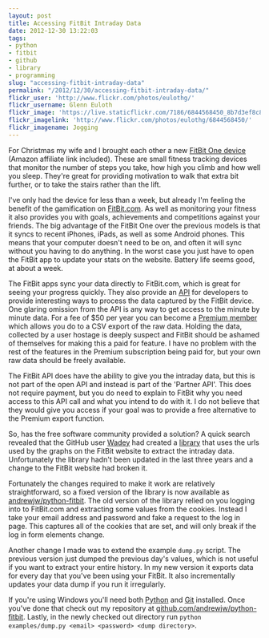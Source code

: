 ```yaml
---
layout: post
title: Accessing FitBit Intraday Data
date: 2012-12-30 13:22:03
tags:
- python
- fitbit
- github
- library
- programming
slug: "accessing-fitbit-intraday-data"
permalink: "/2012/12/30/accessing-fitbit-intraday-data/"
flickr_user: 'http://www.flickr.com/photos/eulothg/'
flickr_username: Glenn Euloth
flickr_image: 'https://live.staticflickr.com/7186/6844568450_8b7d3ef8c8_w.jpg'
flickr_imagelink: 'http://www.flickr.com/photos/eulothg/6844568450/'
flickr_imagename: Jogging
---
```

For Christmas my wife and I brought each other a new [FitBit One
device](http://www.amazon.co.uk/gp/product/B0096NXKAE/ref=as_li_tf_tl?ie=UTF8&tag=indiegicouk-21&linkCode=as2&camp=1634&creative=6738&creativeASIN=B0096NXKAE)
(Amazon affiliate link included). These are small fitness tracking devices that monitor the number of steps
you take, how high you climb and how well you sleep. They're great for providing motivation to walk that extra
bit further, or to take the stairs rather than the lift.

I've only had the device for less than a week, but already I'm feeling the benefit of the gamification on
[FitBit.com](http://www.fitbit.com). As well as monitoring your fitness it also provides you with goals,
achievements and competitions against your friends. The big advantage of the FitBit One over the previous
models is that it syncs to recent iPhones, iPads, as well as some Android phones. This means that your
computer doesn't need to be on, and often it will sync without you having to do anything. In the worst case
you just have to open the FitBit app to update your stats on the website. Battery life seems good, at about a
week.

The FitBit apps sync your data directly to FitBit.com, which is great for seeing your progress quickly. They
also provide an [API](https://wiki.fitbit.com/display/API/Fitbit+API) for developers to provide interesting
ways to process the data captured by the FitBit device. One glaring omission from the API is any way to get
access to the minute by minute data. For a fee of $50 per year you can become a [Premium
member](http://www.fitbit.com/premium/export) which allows you do to a CSV export of the raw data. Holding the
data, collected by a user hostage is deeply suspect and FitBit should be ashamed of themselves for making this
a paid for feature. I have no problem with the rest of the features in the Premium subscription being paid
for, but your own raw data should be freely available.

The FitBit API does have the ability to give you the intraday data, but this is not part of the open API and
instead is part of the 'Partner API'. This does not require payment, but you do need to explain to FitBit why
you need access to this API call and what you intend to do with it. I do not believe that they would give you
access if your goal was to provide a free alternative to the Premium export function.

So, has the free software community provided a solution? A quick search revealed that the GitHub user
[Wadey](https://github.com/wadey) had created a [library](https://github.com/wadey/python-fitbit) that uses
the urls used by the graphs on the FitBit website to extract the intraday data. Unfortunately the library
hadn't been updated in the last three years and a change to the FitBit website had broken it.

Fortunately the changes required to make it work are relatively straightforward, so a fixed version of the
library is now available as [andrewjw/python-fitbit](https://github.com/andrewjw/python-fitbit). The old
version of the library relied on you logging into to FitBit.com and extracting some values from the cookies.
Instead I take your email address and password and fake a request to the log in page. This captures all of the
cookies that are set, and will only break if the log in form elements change.

Another change I made was to extend the example `dump.py` script. The previous version just dumped the
previous day's values, which is not useful if you want to extract your entire history. In my new version it
exports data for every day that you've been using your FitBit. It also incrementally updates your data dump if
you run it irregularly.

If you're using Windows you'll need both [Python](http://www.python.org) and [Git](http://windows.github.com/)
installed. Once you've done that check out my repository at
[github.com/andrewjw/python-fitbit](https://github.com/andrewjw/python-fitbit). Lastly, in the newly checked
out directory run `python examples/dump.py <email> <password> <dump directory>`.
